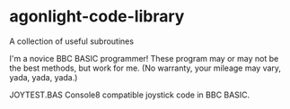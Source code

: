 # agonlight-code-library
A collection of useful subroutines

I'm a novice BBC BASIC programmer!  These program may or may not be the best methods, but work for me.
(No warranty, your mileage may vary, yada, yada, yada.)

JOYTEST.BAS
Console8 compatible joystick code in BBC BASIC.
